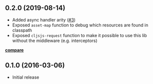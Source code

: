 ## 0.2.0 (2019-08-14)

- Added async handler arity ([#3](https://github.com/Deraen/ring-cljsjs/issues/3))
- Exposed `asset-map` function to debug which resources are found in classpath
- Exposed `cljsjs-request` function to make it possible to use this lib without
the middleware (e.g. interceptors)

**[compare](https://github.com/Deraen/ring-cljsjs/compare/v0.1.0...v0.2.0)**

## 0.1.0 (2016-03-06)

- Initial release
